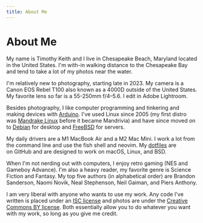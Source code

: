 ```yaml
---
title: About Me
---
```


# About Me
My name is Timothy Keith and I live in Chesapeake Beach, Maryland located in the United States. I'm with-in walking distance to the Chesapeake Bay and tend to take a lot of my photos near the water.

I'm relatively new to photography, starting late in 2023. My camera is a Canon EOS Rebel T100 also known as a 4000D outside of the United States. My favorite lens so far is a 55-250mm f/4–5.6. I edit in Adobe Lightroom.

Besides photography, I like computer programming and tinkering and making devices with [Arduino](https://www.arduino.cc/). I've used Linux since 2005 (my first distro was [Mandrake Linux](https://en.wikipedia.org/wiki/Mandriva_Linux) before it became Mandrivia) and have since moved on to [Debian](https://www.debian.org/) for desktop and [FreeBSD](https://www.freebsd.org) for servers.

My daily drivers are a M1 MacBook Air and a M2 Mac Mini. I work a lot from the command line and use the fish shell and neovim. My [dotfiles](https://github.com/beyondmeh/dotfiles) are on GitHub and are designed to work on macOS, Linux, and BSD. 

When I'm not nerding out with computers, I enjoy retro gaming (NES and Gameboy Advance). I'm also a heavy reader, my favorite genre is Science Fiction and Fantasy. My top five authors (in alphabetical order) are Brandon Sanderson, Naomi Novik, Neal Stephenson, Neil Gaiman, and Piers Anthony.

I am very liberal with anyone who wants to use my work. Any code I've written is placed under an [ISC license](https://en.wikipedia.org/wiki/ISC_license) and photos are under the [Creative Commons BY license](https://en.wikipedia.org/wiki/Creative_Commons_license#Four_rights). Both essentially allow you to do whatever you want with my work, so long as you give me credit.